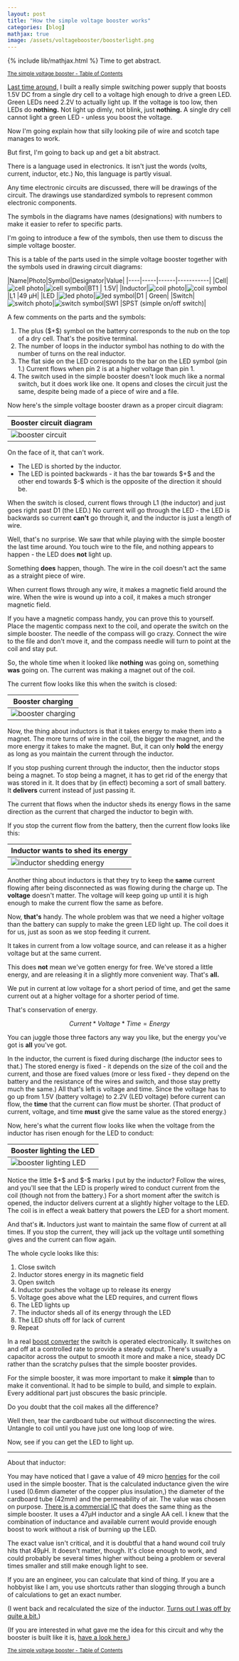 ```yaml
---
layout: post
title: "How the simple voltage booster works"
categories: [blog]
mathjax: true
image: /assets/voltagebooster/boosterlight.png
--- 
```

{% include lib/mathjax.html %}
Time to get abstract.

<sub>[The simple voltage booster - Table of Contents](3-voltagebooster-toc)</sub>

[Last time around,](voltagebooster) I built a really simple switching power supply that boosts 1.5V DC from a single dry cell to a voltage high enough to drive a green LED.  Green LEDs need 2.2V to actually light up.  If the voltage is too low, then LEDs do **nothing.** Not light up dimly, not blink, just **nothing.**  A single dry cell cannot light a green LED - unless you boost the voltage.

Now I'm going explain how that silly looking pile of wire and scotch tape manages to work.

But first, I'm going to back up and get a bit abstract.

There is a language used in electronics.  It isn't just the words (volts, current, inductor, etc.)  No, this language is partly visual.

Any time electronic circuits are discussed, there will be drawings of the circuit.  The drawings use standardized symbols to represent common electronic components.

The symbols in the diagrams have names (designations) with numbers to make it easier to refer to specific parts.

I'm going to introduce a few of the symbols, then use them to discuss the simple voltage booster.

This is a table of the parts used in the simple voltage booster together with the symbols used in drawing circuit diagrams:

|Name|Photo|Symbol|Designator|Value|
|----|-----|------|-----------|
|Cell|![cell photo](/assets/voltagebooster/cell.jpg)|![cell symbol](/assets/voltagebooster/cell.png)|BT1 | 1.5V|
|Inductor|![coil photo](/assets/voltagebooster/coil.jpg)|![coil symbol](/assets/voltagebooster/coil.png)|L1 |49 µH|
|LED |![led photo](/assets/voltagebooster/led.jpg)|![led symbol](/assets/voltagebooster/led.png)|D1 | Green|
|Switch|![switch photo](/assets/voltagebooster/switch.jpg)|![switch symbol](/assets/voltagebooster/switch.png)|SW1 |SPST (simple on/off switch)|

A few comments on the parts and the symbols:
1.  The plus (\$+\$) symbol on the battery corresponds to the nub on the top of a dry cell.  That's the positive terminal.
2.  The number of loops in the inductor symbol has nothing to do with the number of turns on the real inductor.
3.  The flat side on the LED corresponds to the bar on the LED symbol (pin 1.)  Current flows when pin 2 is at a higher voltage than pin 1.
4.  The switch used in the simple booster doesn't look much like a normal switch, but it does work like one.  It opens and closes the circuit just the same, despite being made of a piece of wire and a file.

Now here's the simple voltage booster drawn as a proper circuit diagram:

|Booster circuit diagram|
|-----------------------|
|![booster circuit](/assets/voltagebooster/boostercircuit.png)|

On the face of it, that can't work.  
- The LED is shorted by the inductor. 
- The LED is pointed backwards - it has the bar towards \$+\$ and the other end towards \$-\$ which is the opposite of the direction it should be.

When the switch is closed, current flows through L1 (the inductor) and just goes right past D1 (the LED.)  No current will go through the LED - the LED is backwards so current **can't** go through it, and the inductor is just a length of wire.

Well, that's no surprise.  We saw that while playing with the simple booster the last time around.  You touch wire to the file, and nothing appears to happen - the LED does **not** light up.

Something **does** happen, though.  The wire in the coil doesn't act the same as a straight piece of wire.

When current flows through any wire, it makes a magnetic field around the wire.  When the wire is wound up into a coil, it makes a much stronger magnetic field.

If you have a magnetic compass handy, you can prove this to yourself.  Place the magentic compass next to the coil, and operate the switch on the simple booster.  The needle of the compass will go crazy.  Connect the wire to the file and don't move it, and the compass needle will turn to point at the coil and stay put.

So, the whole time when it looked like **nothing** was going on, something **was** going on.  The current was making a magnet out of the coil.

The current flow looks like this when the switch is closed:

|Booster charging|
|----------------|
|![booster charging](/assets/voltagebooster/boostercharge.png)|

Now, the thing about inductors is that it takes energy to make them into a magnet.  The more turns of wire in the coil, the bigger the magnet, and the more energy it takes to make the magnet.  But, it can only **hold** the energy as long as you maintain the current through the inductor.

If you stop pushing current through the inductor, then the inductor stops being a magnet.  To stop being a magnet, it has to get rid of the energy that was stored in it.  It does that by (in effect) becoming a sort of small battery.  It **delivers** current instead of just passing it.

The current that flows when the inductor sheds its energy flows in the same direction as the current that charged the inductor to begin with.

If you stop the current flow from the battery, then the current flow looks like this:

|Inductor wants to shed its energy|
|----------------|
|![inductor shedding energy](/assets/voltagebooster/boostershed.png)|

Another thing about inductors is that they try to keep the **same** current flowing after being disconnected as was flowing during the charge up.  The **voltage** doesn't matter.  The voltage will keep going up until it is high enough to make the current flow the same as before.

Now, **that's** handy.  The whole problem was that we need a higher voltage than the battery can supply to make the green LED light up.  The coil does it for us, just as soon as we stop feeding it current.

It takes in current from a low voltage source, and can release it as a higher voltage but at the same current.

This does **not** mean we've gotten energy for free.  We've stored a little energy, and are releasing it in a slightly more convenient way.  That's **all.**

We put in current at low voltage for a short period of time, and get the same current out at a higher voltage for a shorter period of time.

That's conservation of energy.

$$Current * Voltage * Time = Energy$$  

You can juggle those three factors any way you like, but the energy you've got is **all** you've got.

In the inductor, the current is fixed during discharge (the inductor sees to that.)  The stored energy is fixed - it depends on the size of the coil and the current, and those are fixed values (more or less fixed - they depend on the battery and the resistance of the wires and switch, and those stay pretty much the same.)  All that's left is voltage and time.  Since the voltage has to go up from 1.5V (battery voltage) to 2.2V (LED voltage) before current can flow, the **time** that the current can flow must be shorter. (That product of current, voltage, and time **must** give the same value as the stored energy.)

Now, here's what the current flow looks like when the voltage from the inductor has risen enough for the LED to conduct:

|Booster lighting the LED|
|----------------|
|![booster lighting LED](/assets/voltagebooster/boosterlight.png)|

Notice the little \$+\$ and \$-\$ marks I put by the inductor?  Follow the wires, and you'll see that the LED is properly wired to conduct current from the coil (though not from the battery.)  For a short moment after the switch is opened, the inductor delivers current at a slightly higher voltage to the LED.  The coil is in effect a weak battery that powers the LED for a short moment.

And that's **it.**  Inductors just want to maintain the same flow of current at all times.  If you stop the current, they will jack up the voltage until something gives and the current can flow again.

The whole cycle looks like this:

1.  Close switch
2.  Inductor stores energy in its magnetic field
3.  Open switch
4.  Inductor pushes the voltage up to release its energy
5.  Voltage goes above what the LED requires, and current flows
6.  The LED lights up
7.  The inductor sheds all of its energy through the LED
8.  The LED shuts off for lack of current
9.  Repeat

In a real [boost converter](https://en.wikipedia.org/wiki/Boost_converter) the switch is operated electronically.  It switches on and off at a controlled rate to provide a steady output.  There's usually a capacitor across the output to smooth it more and make a nice, steady DC rather than the scratchy pulses that the simple booster provides.

For the simple booster, it was more important to make it **simple** than to make it conventional.  It had to be simple to build, and simple to explain. Every additional part just obscures the basic principle.

Do you doubt that the coil makes all the difference?

Well then, tear the cardboard tube out without disconnecting the wires.  Untangle to coil until you have just one long loop of wire.

Now, see if you can get the LED to light up.

-----------

About that inductor:

You may have noticed that I gave a value of 49 micro [henries](https://en.wikipedia.org/wiki/Henry_(unit)) for the coil used in the simple booster.  That is the calculated inductance given the wire I used (0.6mm diameter of the copper plus insulation,) the diameter of the cardboard tube (42mm) and the permeability of air.  The value was chosen on purpose.  [There is a commercial IC](https://electronics.stackexchange.com/questions/306898/what-is-a-0118-transistor) that does the same thing as the simple booster.  It uses a 47µH inductor and a single AA cell.  I knew that the combination of inductance and available current would provide enough boost to work without a risk of burning up the LED.

The exact value isn't critical, and it is doubtful that a hand wound coil truly hits that 49µH.  It doesn't matter, though.  It's close enough to work, and could probably be several times higher without being a problem or several times smaller and still make enough light to see.

If you are an engineer, you can calculate that kind of thing.  If you are a hobbyist like I am, you use shortcuts rather than slogging through a bunch of calculations to get an exact number.

(I went back and recalculated the size of the inductor.  [Turns out I was off by quite a bit.](inductor))

(If you are interested in what gave me the idea for this circuit and why the booster is built like it is, [have a look here.](booster-why))

<sub>[The simple voltage booster - Table of Contents](3-voltagebooster-toc)</sub>
